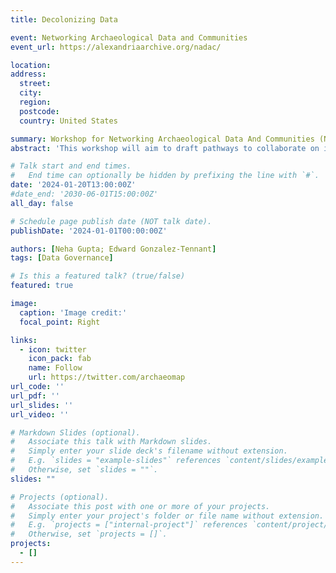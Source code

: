 ```yaml
---
title: Decolonizing Data

event: Networking Archaeological Data and Communities
event_url: https://alexandriaarchive.org/nadac/

location: 
address: 
  street: 
  city: 
  region: 
  postcode: 
  country: United States

summary: Workshop for Networking Archaeological Data And Communities (NADAC) participants on pathways to collaborate on research projects and publications.
abstract: 'This workshop will aim to draft pathways to collaborate on individual research projects and publication with relevant community stakeholders, especially those with indigenous, BIPOC, low-incoming, diaspora, refugee, and other underserved communities, where appropriate.'

# Talk start and end times.
#   End time can optionally be hidden by prefixing the line with `#`.
date: '2024-01-20T13:00:00Z'
#date_end: '2030-06-01T15:00:00Z'
all_day: false

# Schedule page publish date (NOT talk date).
publishDate: '2024-01-01T00:00:00Z'

authors: [Neha Gupta; Edward Gonzalez-Tennant]
tags: [Data Governance]

# Is this a featured talk? (true/false)
featured: true

image:
  caption: 'Image credit:'
  focal_point: Right

links:
  - icon: twitter
    icon_pack: fab
    name: Follow
    url: https://twitter.com/archaeomap
url_code: ''
url_pdf: ''
url_slides: ''
url_video: ''

# Markdown Slides (optional).
#   Associate this talk with Markdown slides.
#   Simply enter your slide deck's filename without extension.
#   E.g. `slides = "example-slides"` references `content/slides/example-slides.md`.
#   Otherwise, set `slides = ""`.
slides: ""

# Projects (optional).
#   Associate this post with one or more of your projects.
#   Simply enter your project's folder or file name without extension.
#   E.g. `projects = ["internal-project"]` references `content/project/deep-learning/index.md`.
#   Otherwise, set `projects = []`.
projects:
  - []
---
```


